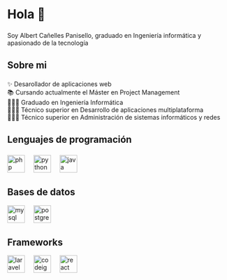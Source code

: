 <h1 align="left">Hola 👋</h1>

###

<p align="left">Soy Albert Cañelles Panisello, graduado en Ingeniería informática y apasionado de la tecnología</p>

###

<h2 align="left">Sobre mi</h2>

###

<p align="left">✨ Desarollador de aplicaciones web<br>📚 Cursando actualmente el Máster en Project Management<br>👨🏻‍🎓 Graduado en Ingeniería Informática<br>👨🏻‍🎓 Técnico superior en Desarrollo de aplicaciones multiplataforma<br>👨🏻‍🎓 Técnico superior en Administración de sistemas informáticos y redes</p>

###

<h2 align="left">Lenguajes de programación</h2>

###

<div align="left">
  <img src="https://cdn.jsdelivr.net/gh/devicons/devicon/icons/php/php-original.svg" height="40" alt="php logo"  />
  <img width="12" />
  <img src="https://cdn.jsdelivr.net/gh/devicons/devicon/icons/python/python-original.svg" height="40" alt="python logo"  />
  <img width="12" />
  <img src="https://cdn.jsdelivr.net/gh/devicons/devicon/icons/java/java-original.svg" height="40" alt="java logo"  />
</div>

###

<h2 align="left">Bases de datos</h2>
<div align="left">
  <img src="https://cdn.jsdelivr.net/gh/devicons/devicon/icons/mysql/mysql-original.svg" height="40" alt="mysql logo"  />
  <img width="12" />
  <img src="https://cdn.jsdelivr.net/gh/devicons/devicon/icons/postgresql/postgresql-original.svg" height="40" alt="postgresql logo"  />
  <img width="12" />
</div>

###
###

<h2 align="left">Frameworks</h2>
<div align="left">
  <img src="https://cdn.jsdelivr.net/gh/devicons/devicon/icons/laravel/laravel-plain.svg" height="40" alt="laravel logo"  />
  <img width="12" />
  <img src="https://cdn.jsdelivr.net/gh/devicons/devicon/icons/codeigniter/codeigniter-plain.svg" height="40" alt="codeigniter logo"  />
  <img width="12" />
  <img src="https://cdn.jsdelivr.net/gh/devicons/devicon/icons/react/react-original.svg" height="40" alt="react logo"  />
</div>

###
